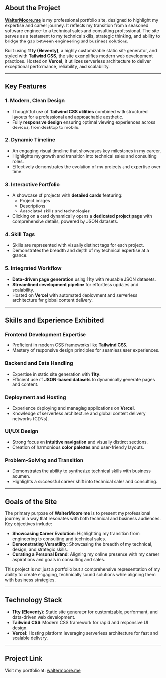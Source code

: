 ## About the Project

**[WalterMoore.me](https://waltermoore.me)** is my professional portfolio site, designed to highlight my expertise and career journey. It reflects my transition from a seasoned software engineer to a technical sales and consulting professional. The site serves as a testament to my technical skills, strategic thinking, and ability to bridge the gap between engineering and business solutions.

Built using **11ty (Eleventy)**, a highly customizable static site generator, and styled with **Tailwind CSS**, the site exemplifies modern web development practices. Hosted on **Vercel**, it utilizes serverless architecture to deliver exceptional performance, reliability, and scalability.

---

## Key Features

### 1. **Modern, Clean Design**
- Thoughtful use of **Tailwind CSS utilities** combined with structured layouts for a professional and approachable aesthetic.
- Fully **responsive design** ensuring optimal viewing experiences across devices, from desktop to mobile.

### 2. **Dynamic Timeline**
- An engaging visual timeline that showcases key milestones in my career.
- Highlights my growth and transition into technical sales and consulting roles.
- Effectively demonstrates the evolution of my projects and expertise over time.

### 3. **Interactive Portfolio**
- A showcase of projects with **detailed cards** featuring:
  - Project images
  - Descriptions
  - Associated skills and technologies
- Clicking on a card dynamically opens a **dedicated project page** with comprehensive details, powered by JSON datasets.

### 4. **Skill Tags**
- Skills are represented with visually distinct tags for each project.
- Demonstrates the breadth and depth of my technical expertise at a glance.

### 5. **Integrated Workflow**
- **Data-driven page generation** using 11ty with reusable JSON datasets.
- **Streamlined development pipeline** for effortless updates and scalability.
- Hosted on **Vercel** with automated deployment and serverless architecture for global content delivery.

---

## Skills and Experience Exhibited

### **Frontend Development Expertise**
- Proficient in modern CSS frameworks like **Tailwind CSS**.
- Mastery of responsive design principles for seamless user experiences.

### **Backend and Data Handling**
- Expertise in static site generation with **11ty**.
- Efficient use of **JSON-based datasets** to dynamically generate pages and content.

### **Deployment and Hosting**
- Experience deploying and managing applications on **Vercel**.
- Knowledge of serverless architecture and global content delivery networks (CDNs).

### **UI/UX Design**
- Strong focus on **intuitive navigation** and visually distinct sections.
- Creation of harmonious **color palettes** and user-friendly layouts.

### **Problem-Solving and Transition**
- Demonstrates the ability to synthesize technical skills with business acumen.
- Highlights a successful career shift into technical sales and consulting.

---

## Goals of the Site

The primary purpose of **WalterMoore.me** is to present my professional journey in a way that resonates with both technical and business audiences. Key objectives include:

- **Showcasing Career Evolution**: Highlighting my transition from engineering to consulting and technical sales.
- **Demonstrating Versatility**: Showcasing the breadth of my technical, design, and strategic skills.
- **Curating a Personal Brand**: Aligning my online presence with my career aspirations and goals in consulting and sales.

This project is not just a portfolio but a comprehensive representation of my ability to create engaging, technically sound solutions while aligning them with business strategies.

---

## Technology Stack

- **11ty (Eleventy)**: Static site generator for customizable, performant, and data-driven web development.
- **Tailwind CSS**: Modern CSS framework for rapid and responsive UI design.
- **Vercel**: Hosting platform leveraging serverless architecture for fast and scalable delivery.

---

## Project Link
Visit my portfolio at: [waltermoore.me](https://waltermoore.me)
